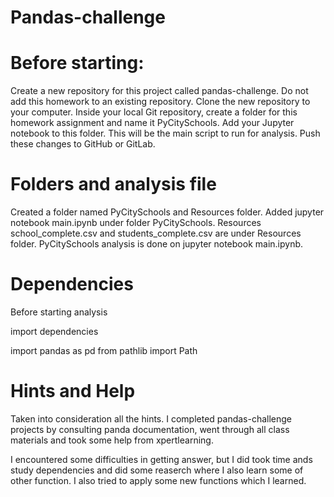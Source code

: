 # Pandas-challenge 

# Before starting:

Create a new repository for this project called pandas-challenge. Do not add this homework to an existing repository.
Clone the new repository to your computer.
Inside your local Git repository, create a folder for this homework assignment and name it PyCitySchools.
Add your Jupyter notebook to this folder. This will be the main script to run for analysis.
Push these changes to GitHub or GitLab.

# Folders and analysis file
Created a folder named PyCitySchools and Resources folder. Added jupyter notebook main.ipynb under folder PyCitySchools. Resources school_complete.csv and 
students_complete.csv are under Resources folder. PyCitySchools analysis is done on jupyter notebook main.ipynb.

 # Dependencies
Before starting analysis

import dependencies

import pandas as pd
from pathlib import Path

# Hints and Help
Taken into consideration all the hints. I completed pandas-challenge projects by consulting panda documentation, went through all class materials and took some help from xpertlearning.

I encountered some difficulties in getting answer, but I did took time ands study dependencies and did some reaserch where I also learn some of other function. I also tried to apply some new functions which I learned. 
 

